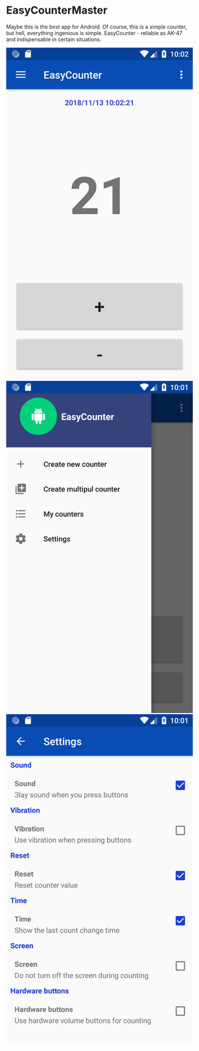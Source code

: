 # EasyCounterMaster

Maybe this is the best app for Android.
Of course, this is a simple counter, but hell, everything ingenious is simple.
EasyCounter - reliable as AK-47 and indispensable in certain situations.

![screen 1](1.png)
![screen 2](2.png)
![screen 3](3.png)
